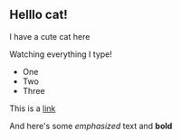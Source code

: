 Helllo cat!
------------

I have a cute cat here

Watching everything I type!

* One
* Two
* Three

This is a [link](http://www.bitballoon.com)

And here's some _emphasized_ text and **bold**